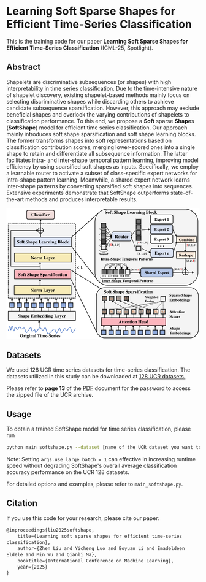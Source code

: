 # Learning Soft Sparse Shapes for Efficient Time-Series Classification

This is the training code for our paper **Learning Soft Sparse Shapes for Efficient Time-Series Classification** (ICML-25, Spotlight).

## Abstract

Shapelets are discriminative subsequences (or shapes) with high interpretability in time series classification. Due to the time-intensive nature of shapelet discovery, 
existing shapelet-based methods mainly focus on selecting discriminative shapes while discarding others to achieve candidate subsequence sparsification.
However, this approach may exclude beneficial shapes and overlook the varying contributions of shapelets to classification performance.
To this end, we propose a **Soft** sparse **Shape**s (**SoftShape**) model for efficient time series classification. Our approach mainly introduces soft shape sparsification and soft shape learning blocks. 
The former transforms shapes into soft representations based on classification contribution scores, merging lower-scored ones into a single shape to retain and differentiate all subsequence information.
The latter facilitates intra- and inter-shape temporal pattern learning, improving model efficiency by using sparsified soft shapes as inputs. 
Specifically, we employ a learnable router to activate a subset of class-specific expert networks for intra-shape pattern learning. 
Meanwhile, a shared expert network learns inter-shape patterns by converting sparsified soft shapes into sequences. Extensive experiments demonstrate that SoftShape outperforms state-of-the-art methods and produces interpretable results. 
<p align="center">
    <img src="pictures/SoftShpae_Model.png" width="1000" align="center">
</p>

## Datasets
We used 128 UCR time series datasets for time-series classification.
The datasets utilized in this study
can be downloaded at [128 UCR datasets.](https://www.cs.ucr.edu/~eamonn/time_series_data_2018/UCRArchive_2018.zip)

Please refer to **page 13** of the [PDF](https://www.cs.ucr.edu/~eamonn/time_series_data_2018/BriefingDocument2018.pdf) document for the password to access the zipped file of the UCR archive.

## Usage


To obtain a trained SoftShape model for time series classification, please run

```bash
python main_softshape.py --dataset [name of the UCR dataset you want to train]  ...
```
Note: Setting ```args.use_large_batch = 1``` can effective in increasing runtime speed without degrading SoftShape's overall average classification accuracy performance on the UCR 128 datasets.

For detailed options and examples, please refer to ```main_softshape.py```.

## Citation
If you use this code for your research, please cite our paper:
```
@inproceedings{liu2025softshape,
    title={Learning soft sparse shapes for efficient time-series classification},
    author={Zhen Liu and Yicheng Luo and Boyuan Li and Emadeldeen Eldele and Min Wu and Qianli Ma},
    booktitle={International Conference on Machine Learning},
    year={2025}
}
```